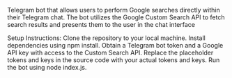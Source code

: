 Telegram bot that allows users to perform Google searches directly within their Telegram chat.
The bot utilizes the Google Custom Search API to fetch search results and presents them to the user in the chat interface


Setup Instructions:
Clone the repository to your local machine.
Install dependencies using npm install.
Obtain a Telegram bot token and a Google API key with access to the Custom Search API.
Replace the placeholder tokens and keys in the source code with your actual tokens and keys.
Run the bot using node index.js.
